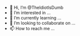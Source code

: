 - 👋 Hi, I’m @TheIdiotIsDumb
- 👀 I’m interested in ...
- 🌱 I’m currently learning ...
- 💞️ I’m looking to collaborate on ...
- 📫 How to reach me ...

<!---
TheIdiotIsDumb/TheIdiotIsDumb is a ✨ special ✨ repository because its `README.md` (this file) appears on your GitHub profile.
You can click the Preview link to take a look at your changes.
--->
